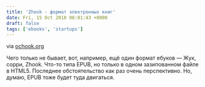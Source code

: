 ```yaml
---
title: 'Zhook - формат электронных книг'
date: Fri, 15 Oct 2010 08:01:43 +0000
draft: false
tags: ['ebooks', 'startups']
---
```


via [ochook.org](http://ochook.org/)

Чего только не бывает, вот, например, ещё один формат ебуков — Жук, сорри, Zhook. Что-то типа EPUB, но только в одном зазипованном файле в HTML5. Последнее обстоятельство как раз очень перспективно. Но, думаю, EPUB тоже будет туда двигаться.